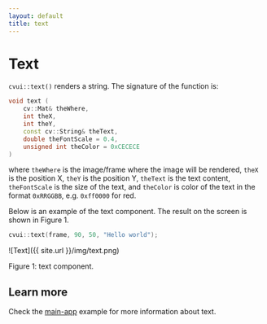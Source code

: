 ```yaml
---
layout: default
title: text
---
```


# Text

`cvui::text()` renders a string. The signature of the function is:

```cpp
void text (
    cv::Mat& theWhere,
    int theX,
    int theY,
    const cv::String& theText,
    double theFontScale = 0.4,
    unsigned int theColor = 0xCECECE
)
```

where `theWhere` is the image/frame where the image will be rendered, `theX` is the position X, `theY` is the position Y, `theText` is the text content, `theFontScale` is the size of the text, and `theColor` is color of the text in the format `0xRRGGBB`, e.g. `0xff0000` for red.

Below is an example of the text component. The result on the screen is shown in Figure 1.

```cpp
cvui::text(frame, 90, 50, "Hello world");
```

![Text]({{ site.url }}/img/text.png)
<p class="img-caption">Figure 1: text component.</p>

## Learn more

Check the [main-app](https://github.com/Dovyski/cvui/tree/master/example/src/main-app) example for more information about text.
